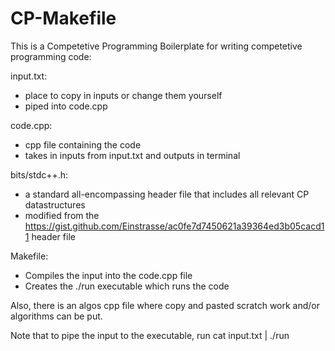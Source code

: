 # CP-Makefile
This is a Competetive Programming Boilerplate for writing competetive programming code:

input.txt:
- place to copy in inputs or change them yourself
- piped into code.cpp

code.cpp:
- cpp file containing the code
- takes in inputs from input.txt and outputs in terminal

bits/stdc++.h:
- a standard all-encompassing header file that includes all relevant CP datastructures
- modified from the https://gist.github.com/Einstrasse/ac0fe7d7450621a39364ed3b05cacd11 header file

Makefile:
- Compiles the input into the code.cpp file
- Creates the ./run executable which runs the code

Also, there is an algos cpp file where copy and pasted scratch work and/or algorithms can be put.

Note that to pipe the input to the executable, run cat input.txt | ./run